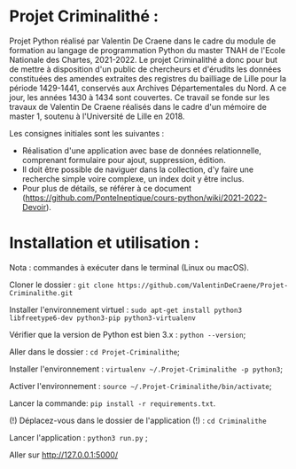 # Projet Criminalithé :

Projet Python réalisé par Valentin De Craene dans le cadre du module de formation au langage de programmation Python du master TNAH de l'Ecole Nationale des Chartes, 2021-2022. Le projet Criminalithé a donc pour but de mettre à disposition d'un public de chercheurs et d'érudits les données constituées des amendes extraites des registres du bailliage de Lille pour la période 1429-1441, conservés aux Archives Départementales du Nord. A ce jour, les années 1430 à 1434 sont couvertes. Ce travail se fonde sur les travaux de Valentin De Craene réalisés dans le cadre d'un mémoire de master 1, soutenu à l'Université de Lille en 2018.

Les consignes initiales sont les suivantes :

- Réalisation d'une application avec base de données relationnelle, comprenant formulaire pour ajout, suppression, édition.
- Il doit être possible de naviguer dans la collection, d'y faire une recherche simple voire complexe, un index doit y être inclus.
- Pour plus de détails, se référer à ce document (https://github.com/PonteIneptique/cours-python/wiki/2021-2022-Devoir).



# Installation et utilisation :

Nota : commandes à exécuter dans le terminal (Linux ou macOS).

Cloner le dossier : ```git clone https://github.com/ValentinDeCraene/Projet-Criminalithe.git```

Installer l'environnement virtuel : ```sudo apt-get install python3 libfreetype6-dev python3-pip python3-virtualenv```

Vérifier que la version de Python est bien 3.x : ```python --version```;

Aller dans le dossier : ```cd Projet-Criminalithe```;

Installer l'environnement : ```virtualenv ~/.Projet-Criminalithe -p python3```;

Activer l'environnement : ```source ~/.Projet-Criminalithe/bin/activate```;
        
Lancer la commande: ```pip install -r requirements.txt```.

(!) Déplacez-vous dans le dossier de l'application (!) : ```cd Criminalithe```

Lancer l'application : ```python3 run.py``` ;

Aller sur http://127.0.0.1:5000/
